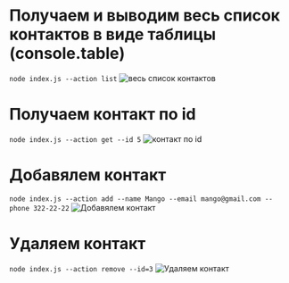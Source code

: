 # Получаем и выводим весь список контактов в виде таблицы (console.table)

`node index.js --action list`
![весь список контактов](https://ibb.co/3zTPsWw)


# Получаем контакт по id

`node index.js --action get --id 5`
![контакт по id](https://ibb.co/Lg2LVpX)


# Добавялем контакт

`node index.js --action add --name Mango --email mango@gmail.com --phone 322-22-22`
![Добавялем контакт](https://ibb.co/82d5Vcs)


# Удаляем контакт

`node index.js --action remove --id=3`
![Удаляем контакт](https://ibb.co/1M0HWxt)

